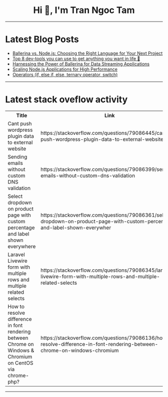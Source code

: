 <h1 align="center">Hi 👋, I'm Tran Ngoc Tam</h1>

---

# Latest Blog Posts 
<!-- BLOG-POST-LIST:START -->
- [Ballerina vs. Node.js: Choosing the Right Language for Your Next Project](https://dev.to/akhilproto/ballerina-vs-nodejs-choosing-the-right-language-for-your-next-project-1del)
- [Top 8 dev-tools you can use to get anything you want in life 🤯](https://dev.to/nevodavid/top-8-dev-tools-you-can-use-to-get-anything-you-want-in-life-27po)
- [Harnessing the Power of Ballerina for Data Streaming Applications](https://dev.to/akhilproto/harnessing-the-power-of-ballerina-for-data-streaming-applications-3fd1)
- [Scaling Node.js Applications for High Performance](https://dev.to/imsushant12/scaling-nodejs-applications-for-high-performance-2d3b)
- [Operators &lpar;if, else if, else, ternary operator, switch&rpar;](https://dev.to/firdavs_mukhsimov_9f62550/operators-if-else-if-else-ternary-operator-switch-21f2)
<!-- BLOG-POST-LIST:END -->

---

# Latest stack oveflow activity
<table>
  <tr><th>Title</th><th>Link</th></tr>
  <!-- STACKOVERFLOW:START --><tr><td>Cant push wordpress plugin data to external website</td><td>https://stackoverflow.com/questions/79086445/cant-push-wordpress-plugin-data-to-external-website</td></tr><tr><td>Sending emails without custom DNS validation</td><td>https://stackoverflow.com/questions/79086399/sending-emails-without-custom-dns-validation</td></tr><tr><td>Select dropdown on product page with custom percentage and label shown everywhere</td><td>https://stackoverflow.com/questions/79086361/select-dropdown-on-product-page-with-custom-percentage-and-label-shown-everywher</td></tr><tr><td>Laravel Livewire form with multiple rows and multiple related selects</td><td>https://stackoverflow.com/questions/79086345/laravel-livewire-form-with-multiple-rows-and-multiple-related-selects</td></tr><tr><td>How to resolve difference in font rendering between Chrome on Windows &amp; Chromium on CentOS via chrome-php?</td><td>https://stackoverflow.com/questions/79086136/how-to-resolve-difference-in-font-rendering-between-chrome-on-windows-chromium</td></tr><!-- STACKOVERFLOW:END -->
</table>

---


